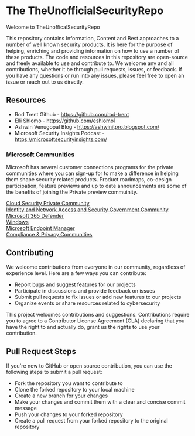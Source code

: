 # The TheUnofficialSecurityRepo #

Welcome to TheUnofficalSecurityRepo

This repository contains Information, Content and Best approaches to a number of well known security products. It is here for the purpose of helping, enriching and providing information on how to use a number of these products.
The code and resources in this repository are open-source and freely available to use and contribute to. We welcome any and all contributions, whether it be through pull requests, issues, or feedback.
If you have any questions or run into any issues, please feel free to open an issue or reach out to us directly.

## Resources ##
* Rod Trent Github - https://github.com/rod-trent
* Elli Shlomo - https://github.com/eshlomo1
* Ashwin Venugopal Blog - https://ashwinitpro.blogspot.com/
* Microsoft Security Insights Podcast - https://microsoftsecurityinsights.com/

### Microsoft Communities ###
Microsoft has several customer connections programs for the private communities where you can sign-up for to make a difference in helping them shape security related products. Product roadmaps, co-design participation, feature previews and up to date announcements are some of the benefits of joining the Private preview commuinity.

[Cloud Security Private Community](https://forms.office.com/Pages/ResponsePage.aspx?id=v4j5cvGGr0GRqy180BHbR5ux0wrHAn9NiZHjg_f7qV9URjJENVJCWjU4RFdHWllHTDNFUENNTlRHRy4u)<br>
[Identity and Network Access and Security Government Community](https://forms.office.com/Pages/ResponsePage.aspx?id=v4j5cvGGr0GRqy180BHbR2S7iBSzt7xHgt8hpEjayo1URVhVSlNPSU9BRlFKTkw2WkY3TjY2WUNZQy4u)<br>
[Microsoft 365 Defender](https://forms.office.com/Pages/ResponsePage.aspx?id=v4j5cvGGr0GRqy180BHbR5ux0wrHAn9NiZHjg_f7qV9URjJENVJCWjU4RFdHWllHTDNFUENNTlRHRy4u)<br>
[Windows](https://forms.office.com/Pages/ResponsePage.aspx?id=v4j5cvGGr0GRqy180BHbR35z8y2oNjBOmsgL_HrnYKlUMFVBRUZXTVRVMDRMVUhJVE4yRTYzOUdVWC4u)<br>
[Microsoft Endpoint Manager](https://forms.office.com/pages/responsepage.aspx?id=v4j5cvGGr0GRqy180BHbR35z8y2oNjBOmsgL_HrnYKlUMFVBRUZXTVRVMDRMVUhJVE4yRTYzOUdVWC4u)<br>
[Compliance & Privacy Communities](https://forms.office.com/Pages/ResponsePage.aspx?id=v4j5cvGGr0GRqy180BHbR5ux0wrHAn9NiZHjg_f7qV9URjJENVJCWjU4RFdHWllHTDNFUENNTlRHRy4u)<br>


## Contributing ##
We welcome contributions from everyone in our community, regardless of experience level. Here are a few ways you can contribute:

* Report bugs and suggest features for our projects
* Participate in discussions and provide feedback on issues
* Submit pull requests to fix issues or add new features to our projects
* Organize events or share resources related to cybersecurity

This project welcomes contributions and suggestions. Contributions require you to agree to a Contributor License Agreement (CLA) declaring that you have the right to and actually do, grant us the rights to use your contribution.

## Pull Request Steps ##
If you're new to GitHub or open source contribution, you can use the following steps to submit a pull request:

* Fork the repository you want to contribute to
* Clone the forked repository to your local machine
* Create a new branch for your changes
* Make your changes and commit them with a clear and concise commit message
* Push your changes to your forked repository
* Create a pull request from your forked repository to the original repository

